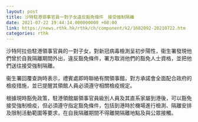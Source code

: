 ```yaml
---
layout: post
title: 沙特駐港領事官員一對子女違反豁免條件　接受強制隔離
date: 2021-07-22 19:44:14.000000000 +08:00
link: https://news.rthk.hk/rthk/ch/component/k2/1602092-20210722.htm
categories: rthk
---
```


沙特阿拉伯駐港領事官員的一對子女，對新冠病毒檢測呈初步陽性，衞生署發現他們曾於自我隔離期間外出，違反豁免條件，署方取消他們的豁免人士資格，並把他們送往接受強制隔離。

衞生署回覆查詢時表示，禮賓處即時聯絡有關領事館，對方承諾會全面配合政府的檢疫措施，並已提醒其領館人員必須遵守相關檢疫規定。

根據現時豁免政策，駐港領館屬領事官員級別人員及其直系家屬到港後，可以豁免接受強制檢疫，但必須遵守指定豁免條件，包括到港時於機場進行檢測、隔離安排及限制活動範圍等要求，在自我隔離期間不得離開隔離地點及與公眾接觸。
